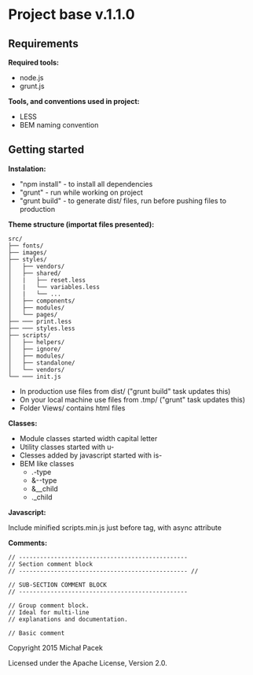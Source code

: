 # Project base v.1.1.0

## Requirements

**Required tools:**

* node.js
* grunt.js

**Tools, and conventions used in project:**

* LESS
* BEM naming convention

## Getting started

**Instalation:**

* "npm install" - to install all dependencies
* "grunt" - run while working on project
* "grunt build" - to generate dist/ files, run before pushing files to production

**Theme structure (importat files presented):**

	src/
	├── fonts/
	├── images/
	├── styles/
	│   ├── vendors/
	│   ├── shared/
	│   |   ├── reset.less
	│   |   └── variables.less
	│   |   └── ...
	│   ├── components/
	│   ├── modules/
	│   └── pages/
	├── ─── print.less
	├── ─── styles.less
	├── scripts/
	│   ├── helpers/
	│   ├── ignore/
	│   ├── modules/
	│   ├── standalone/
	│   └── vendors/
	└── ─── init.js

* In production use files from dist/ ("grunt build" task updates this)
* On your local machine use files from .tmp/ ("grunt" task updates this)
* Folder Views/ contains html files

**Classes:**

* Module classes started width capital letter
* Utility classes started with u-
* Clesses added by javascript started with is-
* BEM like classes
	* .-type
	* &--type
	* &__child
	* ._child

**Javascript:**

Include minified scripts.min.js just before </body> tag, with async attribute

**Comments:**

	// ------------------------------------------------
	// Section comment block
	// ------------------------------------------------ //

	// SUB-SECTION COMMENT BLOCK
	// ------------------------------------------------

	// Group comment block.
	// Ideal for multi-line
	// explanations and documentation.

	// Basic comment


Copyright 2015 Michał Pacek

Licensed under the Apache License, Version 2.0.
